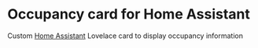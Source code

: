 # Occupancy card for Home Assistant

Custom [Home Assistant](https://www.home-assistant.io) Lovelace card to display occupancy information
